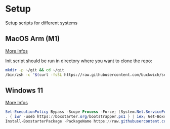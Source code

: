 # Setup

Setup scripts for different systems

## MacOS Arm (M1)

[More Infos](./macos-arm/README.md)

Init script should be run in directory where you want to clone the repo:
```bash
mkdir -p ~/git && cd ~/git
/bin/zsh -c "$(curl -fsSL https://raw.githubusercontent.com/buckwich/setup/master/macos-arm/init.sh)"
```


## Windows 11

[More Infos](./windows/README.md)

```powershell
Set-ExecutionPolicy Bypass -Scope Process -Force; [System.Net.ServicePointManager]::SecurityProtocol = [System.Net.ServicePointManager]::SecurityProtocol -bor 3072;
. { iwr -useb https://boxstarter.org/bootstrapper.ps1 } | iex; Get-Boxstarter -Force
Install-BoxstarterPackage -PackageName https://raw.githubusercontent.com/buckwich/setup/master/windows/init-boxstarter.txt -DisableReboots
```